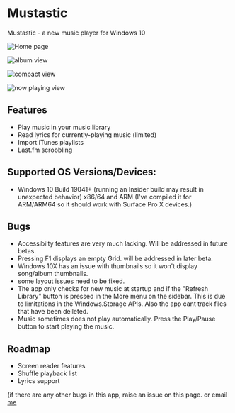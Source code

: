 # Mustastic
Mustastic -  a new music player for Windows 10

![Home page](https://github.com/TyJOrtiz/NewMusicProject/blob/main/Screenshots/Screenshot%20(43).png?raw=true)

![album view](https://github.com/TyJOrtiz/NewMusicProject/blob/main/Screenshots/Screenshot%20(45).png?raw=true)

![compact view](https://github.com/TyJOrtiz/NewMusicProject/blob/main/Screenshots/Screenshot%20(46).png?raw=true)

![now playing view](https://github.com/TyJOrtiz/NewMusicProject/blob/main/Screenshots/Screenshot%20(47).png?raw=true)

## Features

* Play music in your music library
* Read lyrics for currently-playing music (limited)
* Import iTunes playlists
* Last.fm scrobbling

## Supported OS Versions/Devices:

* Windows 10 Build 19041+ (running an Insider build may result in unexpected behavior) x86/64 and ARM (I've compiled it for ARM/ARM64 so it should work with Surface Pro X devices.)

## Bugs

* Accessibilty features are very much lacking. Will be addressed in future betas.
* Pressing F1 displays an empty Grid. will be addressed in later beta.
* Windows 10X has an issue with thumbnails so it won't display song/album thumbnails.
* some layout issues need to be fixed.
* The app only checks for new music at startup and if the "Refresh Library" button is pressed in the More menu on the sidebar. This is due to limitations in the Windows.Storage APIs. Also the app cant track files that have been delleted.
* Music sometimes does not play automatically. Press the Play/Pause button to start playing the music.

## Roadmap

* Screen reader features
* Shuffle playback list
* Lyrics support

(if there are any other bugs in this app, raise an issue on this page. or email [me](tyler.j.ortiz@outlook.com)
